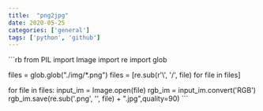```yaml
---
title:  "png2jpg"
date: 2020-05-25
categories: ['general']
tags: ['python', 'github']
---
```


\```rb
from PIL import Image
import re
import glob

files = glob.glob("./img/*.png")
files = [re.sub(r'\\', '/', file) for file in files]

for file in files:
        input_im = Image.open(file)
        rgb_im = input_im.convert('RGB')
        rgb_im.save(re.sub('.png', '', file) + ".jpg",quality=90)
\```
